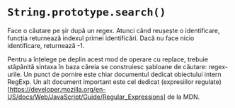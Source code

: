 # `String.prototype.search()`

Face o căutare pe șir după un regex.
Atunci când reușește o identificare, funcția returnează indexul primei identificări. Dacă nu face nicio identificare, returnează -1.

Pentru a înțelege pe deplin acest mod de operare cu replace, trebuie stăpânită sintaxa în baza căreia se construiesc șabloane de căutare: regex-urile. Un punct de pornire este chiar documentul dedicat obiectului intern RegExp.
Un alt document important este cel dedicat (expresiilor regulate)[https://developer.mozilla.org/en-US/docs/Web/JavaScript/Guide/Regular_Expressions] de la MDN.
